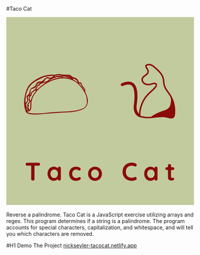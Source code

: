 #Taco Cat

![Taco Cat](./img/TacoCat.png)

Reverse a palindrome. Taco Cat is a JavaScript exercise utilizing arrays and regex. This program
determines if a string is a palindrome. The program accounts for special characters, capitalization, and whitespace,
and will tell you which characters are removed.

#H1 Demo The Project
[nickseyler-tacocat.netlify.app](nickseyler-tacocat.netlify.app)